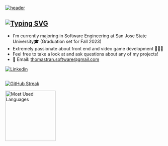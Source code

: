 <!--
**thomastran27/thomastran27** is a ✨ _special_ ✨ repository because its `README.md` (this file) appears on your GitHub profile.

Here are some ideas to get you started:

- 🔭 I’m currently working on ...
- 🌱 I’m currently learning ...
- 👯 I’m looking to collaborate on ...
- 🤔 I’m looking for help with ...
- 💬 Ask me about ...
- 📫 How to reach me: ...
- 😄 Pronouns: ...
- ⚡ Fun fact: ...
-->


[![header](https://svg-banners.vercel.app/api?type=luminance&text1=Thomas%20Tran&height=200&section=header)](https://github.com/Akshay090/svg-banners)

## [![Typing SVG](https://readme-typing-svg.demolab.com/?lines=About+Me)](https://git.io/typing-svg)

* I'm currently majoring in Software Engineering at San Jose State University🎓 (Graduation set for Fall 2023)
* Extremely passionate about front end and video game development 👨🏻‍💻
* Feel free to take a look at and ask questions about any of my projects!
* 📧 Email: thomastran.software@gmail.com
<a href="https://linkedin.com/in/thomastransoftware/">
  <img alt="Linkedin" src="https://img.shields.io/badge/linkedin-0077B5?logo=linkedin&logoColor=white&style=for-the-badge"/>

 ##
[![GitHub Streak](https://streak-stats.demolab.com?user=thomastran27&theme=tokyonight&hide_border=true)](https://git.io/streak-stats)

<img height=160 align="left" src="https://github-readme-stats.vercel.app/api/top-langs/?username=thomastran27&layout=compact" alt="Most Used Languages">
</a>
